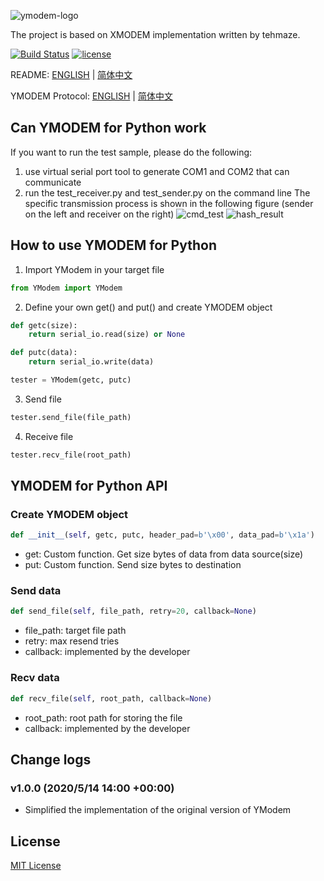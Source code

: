 ![ymodem-logo](https://raw.githubusercontent.com/alexwoo1900/ymodem/master/docs/assets/ymodem-logo.png)

The project is based on XMODEM implementation written by tehmaze. 

[![Build Status](https://www.travis-ci.org/alexwoo1900/ymodem.svg?branch=master)](https://www.travis-ci.org/alexwoo1900/ymodem)
[![license](https://img.shields.io/github/license/mashape/apistatus.svg)](https://opensource.org/licenses/MIT)


README: [ENGLISH](https://github.com/alexwoo1900/ymodem/blob/master/README.md) | [简体中文](https://github.com/alexwoo1900/ymodem/blob/master/README_CN.md)

YMODEM Protocol: [ENGLISH](https://github.com/alexwoo1900/ymodem/blob/master/YMODEM.md) | [简体中文](https://github.com/alexwoo1900/ymodem/blob/master/YMODEM_CN.md)

## Can YMODEM for Python work
If you want to run the test sample, please do the following:
1. use virtual serial port tool to generate COM1 and COM2 that can communicate
2. run the test_receiver.py and test_sender.py on the command line
The specific transmission process is shown in the following figure (sender on the left and receiver on the right)
![cmd_test](https://raw.githubusercontent.com/alexwoo1900/ymodem/master/docs/assets/cmd_test.png)
![hash_result](https://raw.githubusercontent.com/alexwoo1900/ymodem/master/docs/assets/hash_result.png)

## How to use YMODEM for Python
1. Import YModem in your target file
```python
from YModem import YModem
```

2. Define your own get() and put() and create YMODEM object
```python
def getc(size):
    return serial_io.read(size) or None

def putc(data):
    return serial_io.write(data)

tester = YModem(getc, putc)
```

3. Send file
```python
tester.send_file(file_path)
```

4. Receive file
```python
tester.recv_file(root_path)
```

## YMODEM for Python API

### Create YMODEM object
```python
def __init__(self, getc, putc, header_pad=b'\x00', data_pad=b'\x1a')
```
- get: Custom function. Get size bytes of data from data source(size)
- put: Custom function. Send size bytes to destination


### Send data
```python
def send_file(self, file_path, retry=20, callback=None)
```
- file_path: target file path
- retry: max resend tries
- callback: implemented by the developer

### Recv data
```python
def recv_file(self, root_path, callback=None)
```
- root_path: root path for storing the file
- callback: implemented by the developer

## Change logs
### v1.0.0 (2020/5/14 14:00 +00:00)
- Simplified the implementation of the original version of YModem

## License 
[MIT License](https://opensource.org/licenses/MIT)